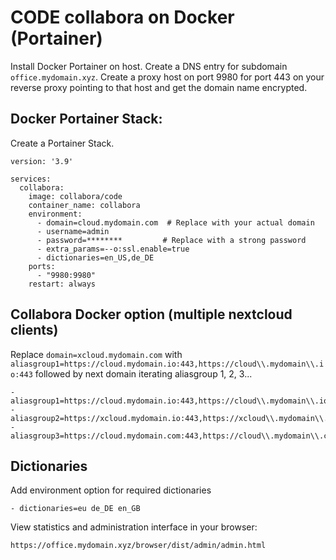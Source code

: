# CODE collabora on Docker (Portainer)

Install Docker Portainer on host. Create a DNS entry for subdomain `office.mydomain.xyz`. Create a proxy host on port 9980 for port 443 on your reverse proxy pointing to that host and get the domain name encrypted.

## Docker Portainer Stack:

Create a Portainer Stack.

```
version: '3.9'

services:
  collabora:
    image: collabora/code
    container_name: collabora
    environment:
      - domain=cloud.mydomain.com  # Replace with your actual domain
      - username=admin
      - password=********         # Replace with a strong password
      - extra_params=--o:ssl.enable=true
      - dictionaries=en_US,de_DE
    ports:
      - "9980:9980"
    restart: always
```

   

## Collabora Docker option (multiple nextcloud clients)

Replace `domain=xcloud.mydomain.com` with `aliasgroup1=https://cloud.mydomain.io:443,https://cloud\\.mydomain\\.io:443` followed by next domain iterating aliasgroup 1, 2, 3...

```
- aliasgroup1=https://cloud.mydomain.io:443,https://cloud\\.mydomain\\.io:443
- aliasgroup2=https://xcloud.mydomain.io:443,https://xcloud\\.mydomain\\.io:443
- aliasgroup3=https://cloud.mydomain.com:443,https://cloud\\.mydomain\\.com:443
```

## Dictionaries

Add environment option for required dictionaries

```
- dictionaries=eu de_DE en_GB
```

View statistics and administration interface in your browser:

```
https://office.mydomain.xyz/browser/dist/admin/admin.html
```
